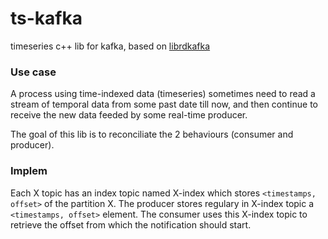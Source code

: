 # ts-kafka
timeseries c++ lib for kafka, based on [librdkafka](https://github.com/edenhill/librdkafka)

### Use case

A process using time-indexed data (timeseries) sometimes need to read a stream of temporal data from some past date till now, and then continue to receive the new data feeded by some real-time producer.

The goal of this lib is to reconciliate the 2 behaviours (consumer and producer).

### Implem 

Each X topic has an index topic named X-index which stores `<timestamps, offset>` of the partition X.
The producer stores regulary in X-index topic a `<timestamps, offset>` element.
The consumer uses this X-index topic to retrieve the offset from which the notification should start.

